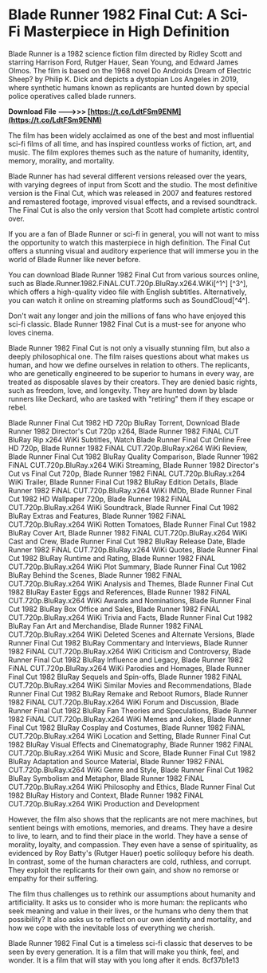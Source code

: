 # Blade Runner 1982 Final Cut: A Sci-Fi Masterpiece in High Definition
  
Blade Runner is a 1982 science fiction film directed by Ridley Scott and starring Harrison Ford, Rutger Hauer, Sean Young, and Edward James Olmos. The film is based on the 1968 novel Do Androids Dream of Electric Sheep? by Philip K. Dick and depicts a dystopian Los Angeles in 2019, where synthetic humans known as replicants are hunted down by special police operatives called blade runners.
 
**Download File ———>>> [https://t.co/LdtFSm9ENM](https://t.co/LdtFSm9ENM)**


  
The film has been widely acclaimed as one of the best and most influential sci-fi films of all time, and has inspired countless works of fiction, art, and music. The film explores themes such as the nature of humanity, identity, memory, morality, and mortality.
  
Blade Runner has had several different versions released over the years, with varying degrees of input from Scott and the studio. The most definitive version is the Final Cut, which was released in 2007 and features restored and remastered footage, improved visual effects, and a revised soundtrack. The Final Cut is also the only version that Scott had complete artistic control over.
  
If you are a fan of Blade Runner or sci-fi in general, you will not want to miss the opportunity to watch this masterpiece in high definition. The Final Cut offers a stunning visual and auditory experience that will immerse you in the world of Blade Runner like never before.
  
You can download Blade Runner 1982 Final Cut from various sources online, such as Blade.Runner.1982.FiNAL.CUT.720p.BluRay.x264.WiKi[^1^] [^3^], which offers a high-quality video file with English subtitles. Alternatively, you can watch it online on streaming platforms such as SoundCloud[^4^].
  
Don't wait any longer and join the millions of fans who have enjoyed this sci-fi classic. Blade Runner 1982 Final Cut is a must-see for anyone who loves cinema.
  
Blade Runner 1982 Final Cut is not only a visually stunning film, but also a deeply philosophical one. The film raises questions about what makes us human, and how we define ourselves in relation to others. The replicants, who are genetically engineered to be superior to humans in every way, are treated as disposable slaves by their creators. They are denied basic rights, such as freedom, love, and longevity. They are hunted down by blade runners like Deckard, who are tasked with \"retiring\" them if they escape or rebel.
 
Blade Runner Final Cut 1982 HD 720p BluRay Torrent,  Download Blade Runner 1982 Director's Cut 720p x264,  Blade Runner 1982 FiNAL CUT BluRay Rip x264 WiKi Subtitles,  Watch Blade Runner Final Cut Online Free HD 720p,  Blade Runner 1982 FiNAL CUT.720p.BluRay.x264 WiKi Review,  Blade Runner Final Cut 1982 BluRay Quality Comparison,  Blade Runner 1982 FiNAL CUT.720p.BluRay.x264 WiKi Streaming,  Blade Runner 1982 Director's Cut vs Final Cut 720p,  Blade Runner 1982 FiNAL CUT.720p.BluRay.x264 WiKi Trailer,  Blade Runner Final Cut 1982 BluRay Edition Details,  Blade Runner 1982 FiNAL CUT.720p.BluRay.x264 WiKi IMDb,  Blade Runner Final Cut 1982 HD Wallpaper 720p,  Blade Runner 1982 FiNAL CUT.720p.BluRay.x264 WiKi Soundtrack,  Blade Runner Final Cut 1982 BluRay Extras and Features,  Blade Runner 1982 FiNAL CUT.720p.BluRay.x264 WiKi Rotten Tomatoes,  Blade Runner Final Cut 1982 BluRay Cover Art,  Blade Runner 1982 FiNAL CUT.720p.BluRay.x264 WiKi Cast and Crew,  Blade Runner Final Cut 1982 BluRay Release Date,  Blade Runner 1982 FiNAL CUT.720p.BluRay.x264 WiKi Quotes,  Blade Runner Final Cut 1982 BluRay Runtime and Rating,  Blade Runner 1982 FiNAL CUT.720p.BluRay.x264 WiKi Plot Summary,  Blade Runner Final Cut 1982 BluRay Behind the Scenes,  Blade Runner 1982 FiNAL CUT.720p.BluRay.x264 WiKi Analysis and Themes,  Blade Runner Final Cut 1982 BluRay Easter Eggs and References,  Blade Runner 1982 FiNAL CUT.720p.BluRay.x264 WiKi Awards and Nominations,  Blade Runner Final Cut 1982 BluRay Box Office and Sales,  Blade Runner 1982 FiNAL CUT.720p.BluRay.x264 WiKi Trivia and Facts,  Blade Runner Final Cut 1982 BluRay Fan Art and Merchandise,  Blade Runner 1982 FiNAL CUT.720p.BluRay.x264 WiKi Deleted Scenes and Alternate Versions,  Blade Runner Final Cut 1982 BluRay Commentary and Interviews,  Blade Runner 1982 FiNAL CUT.720p.BluRay.x264 WiKi Criticism and Controversy,  Blade Runner Final Cut 1982 BluRay Influence and Legacy,  Blade Runner 1982 FiNAL CUT.720p.BluRay.x264 WiKi Parodies and Homages,  Blade Runner Final Cut 1982 BluRay Sequels and Spin-offs,  Blade Runner 1982 FiNAL CUT.720p.BluRay.x264 WiKi Similar Movies and Recommendations,  Blade Runner Final Cut 1982 BluRay Remake and Reboot Rumors,  Blade Runner 1982 FiNAL CUT.720p.BluRay.x264 WiKi Forum and Discussion,  Blade Runner Final Cut 1982 BluRay Fan Theories and Speculations,  Blade Runner 1982 FiNAL CUT.720p.BluRay.x264 WiKi Memes and Jokes,  Blade Runner Final Cut 1982 BluRay Cosplay and Costumes,  Blade Runner 1982 FiNAL CUT.720p.BluRay.x264 WiKi Location and Setting,  Blade Runner Final Cut 1982 BluRay Visual Effects and Cinematography,  Blade Runner 1982 FiNAL CUT.720p.BluRay.x264 WiKi Music and Score,  Blade Runner Final Cut 1982 BluRay Adaptation and Source Material,  Blade Runner 1982 FiNAL CUT.720p.BluRay.x264 WiKi Genre and Style,  Blade Runner Final Cut 1982 BluRay Symbolism and Metaphor,  Blade Runner 1982 FiNAL CUT.720p.BluRay.x264 WiKi Philosophy and Ethics,  Blade Runner Final Cut 1982 BluRay History and Context,  Blade Runner 1982 FiNAL CUT.720p.BluRay.x264 WiKi Production and Development
  
However, the film also shows that the replicants are not mere machines, but sentient beings with emotions, memories, and dreams. They have a desire to live, to learn, and to find their place in the world. They have a sense of morality, loyalty, and compassion. They even have a sense of spirituality, as evidenced by Roy Batty's (Rutger Hauer) poetic soliloquy before his death. In contrast, some of the human characters are cold, ruthless, and corrupt. They exploit the replicants for their own gain, and show no remorse or empathy for their suffering.
  
The film thus challenges us to rethink our assumptions about humanity and artificiality. It asks us to consider who is more human: the replicants who seek meaning and value in their lives, or the humans who deny them that possibility? It also asks us to reflect on our own identity and mortality, and how we cope with the inevitable loss of everything we cherish.
  
Blade Runner 1982 Final Cut is a timeless sci-fi classic that deserves to be seen by every generation. It is a film that will make you think, feel, and wonder. It is a film that will stay with you long after it ends.
 8cf37b1e13
 
